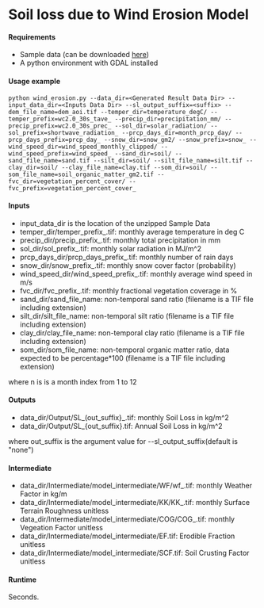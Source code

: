 # Soil loss due to Wind Erosion Model

#### Requirements

* Sample data (can be downloaded [here](https://drive.google.com/file/d/1YQNOEnWyTdu1Po_D2klCpXNbAR3hdDgd/view?usp=sharing))
* A python environment with GDAL installed

#### Usage example
 ```python wind_erosion.py --data_dir=<Generated Result Data Dir> --input_data_dir=<Inputs Data Dir> --sl_output_suffix=<suffix> --dem_file_name=dem_aoi.tif --temper_dir=temperature_degC/ --temper_prefix=wc2.0_30s_tave_ --precip_dir=precipitation_mm/ --precip_prefix=wc2.0_30s_prec_ --sol_dir=solar_radiation/ --sol_prefix=shortwave_radiation_ --prcp_days_dir=month_prcp_day/ --prcp_days_prefix=prcp_day_ --snow_dir=snow_gm2/ --snow_prefix=snow_ --wind_speed_dir=wind_speed_monthly_clipped/ --wind_speed_prefix=wind_speed_ --sand_dir=soil/ --sand_file_name=sand.tif --silt_dir=soil/ --silt_file_name=silt.tif --clay_dir=soil/ --clay_file_name=clay.tif --som_dir=soil/ --som_file_name=soil_organic_matter_gm2.tif --fvc_dir=vegetation_percent_cover/ --fvc_prefix=vegetation_percent_cover_ ```

#### Inputs

  * input_data_dir is the location of the unzipped Sample Data
  * temper_dir/temper_prefix_<n>.tif: monthly average temperature in deg C
  * precip_dir/precip_prefix_<n>.tif: monthly total precipitation in mm
  * sol_dir/sol_prefix_<n>.tif: monthly solar radiation in MJ/m^2
  * prcp_days_dir/prcp_days_prefix_<n>.tif: monthly number of rain days 
  * snow_dir/snow_prefix_<n>.tif: monthly snow cover factor (probability)
  * wind_speed_dir/wind_speed_prefix_<n>.tif: monthly average wind speed in m/s
  * fvc_dir/fvc_prefix_<n>.tif: monthly fractional vegetation coverage in %
  * sand_dir/sand_file_name: non-temporal sand ratio (filename is a TIF file including extension)
  * silt_dir/silt_file_name: non-temporal silt ratio (filename is a TIF file including extension)
  * clay_dir/clay_file_name: non-temporal clay ratio (filename is a TIF file including extension)
  * som_dir/som_file_name: non-temporal organic matter ratio, data expected to be percentage*100 (filename is a TIF file including extension)
 
  where n is is a month index from 1 to 12

#### Outputs 
  * data_dir/Output/SL_(out_suffix}_<n>.tif: monthly Soil Loss in kg/m^2
  * data_dir/Output/SL_{out_suffix}.tif: Annual Soil Loss in kg/m^2
 
 where out_suffix is the argument value for --sl_output_suffix(default is "none")
   
#### Intermediate
  * data_dir/Intermediate/model_intermediate/WF/wf_<n>.tif: monthly Weather Factor in kg/m
  * data_dir/Intermediate/model_intermediate/KK/KK_<n>.tif: monthly Surface Terrain Roughness unitless
  * data_dir/Intermediate/model_intermediate/COG/COG_<n>.tif: monthly Vegeation Factor unitless
  * data_dir/Intermediate/model_intermediate/EF.tif: Erodible Fraction unitless
  * data_dir/Intermediate/model_intermediate/SCF.tif: Soil Crusting Factor unitless

#### Runtime
Seconds.
  

  
